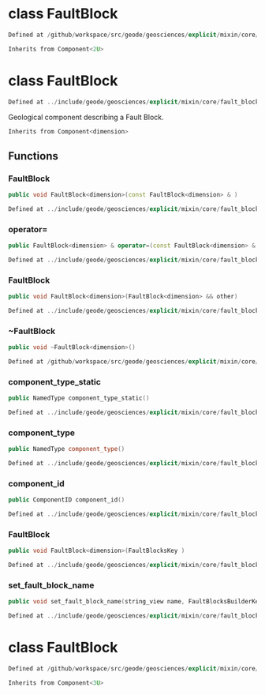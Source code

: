 # class FaultBlock

```cpp
Defined at /github/workspace/src/geode/geosciences/explicit/mixin/core/fault_block.cpp#52
```

```cpp
Inherits from Component<2U>
```



# class FaultBlock

```cpp
Defined at ../include/geode/geosciences/explicit/mixin/core/fault_block.h#44
```

 Geological component describing a Fault Block.



```cpp
Inherits from Component<dimension>
```



## Functions

### FaultBlock

```cpp
public void FaultBlock<dimension>(const FaultBlock<dimension> & )
```

```cpp
Defined at ../include/geode/geosciences/explicit/mixin/core/fault_block.h#46
```

### operator=

```cpp
public FaultBlock<dimension> & operator=(const FaultBlock<dimension> & )
```

```cpp
Defined at ../include/geode/geosciences/explicit/mixin/core/fault_block.h#46
```

### FaultBlock

```cpp
public void FaultBlock<dimension>(FaultBlock<dimension> && other)
```

```cpp
Defined at ../include/geode/geosciences/explicit/mixin/core/fault_block.h#53
```

### ~FaultBlock

```cpp
public void ~FaultBlock<dimension>()
```

```cpp
Defined at /github/workspace/src/geode/geosciences/explicit/mixin/core/fault_block.cpp#35
```

### component_type_static

```cpp
public NamedType component_type_static()
```

```cpp
Defined at ../include/geode/geosciences/explicit/mixin/core/fault_block.h#56
```

### component_type

```cpp
public NamedType component_type()
```

```cpp
Defined at ../include/geode/geosciences/explicit/mixin/core/fault_block.h#61
```

### component_id

```cpp
public ComponentID component_id()
```

```cpp
Defined at ../include/geode/geosciences/explicit/mixin/core/fault_block.h#66
```

### FaultBlock

```cpp
public void FaultBlock<dimension>(FaultBlocksKey )
```

```cpp
Defined at ../include/geode/geosciences/explicit/mixin/core/fault_block.h#71
```

### set_fault_block_name

```cpp
public void set_fault_block_name(string_view name, FaultBlocksBuilderKey )
```

```cpp
Defined at ../include/geode/geosciences/explicit/mixin/core/fault_block.h#73
```



# class FaultBlock

```cpp
Defined at /github/workspace/src/geode/geosciences/explicit/mixin/core/fault_block.cpp#53
```

```cpp
Inherits from Component<3U>
```



